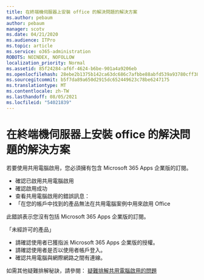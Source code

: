 ```yaml
---
title: 在終端機伺服器上安裝 office 的解決問題的解決方案
ms.author: pebaum
author: pebaum
manager: scotv
ms.date: 04/21/2020
ms.audience: ITPro
ms.topic: article
ms.service: o365-administration
ROBOTS: NOINDEX, NOFOLLOW
localization_priority: Normal
ms.assetid: 85f24284-af6f-4624-b6be-901a4a9206eb
ms.openlocfilehash: 28ebe2b1375b142ca63dc686c7afbbe88abfd539a93780cff3861f80de40b411
ms.sourcegitcommit: b5f7da89a650d2915dc652449623c78be6247175
ms.translationtype: MT
ms.contentlocale: zh-TW
ms.lasthandoff: 08/05/2021
ms.locfileid: "54021839"
---
```

# <a name="solutions-for-issues-around-installing-office-on-a-terminal-server"></a>在終端機伺服器上安裝 office 的解決問題的解決方案

若要使用共用電腦啟用，您必須擁有包含 Microsoft 365 Apps 企業版的訂閱。
  
- 確認已啟用共用電腦啟用
- 確認啟用成功
- 查看共用電腦啟用的錯誤訊息：
- 「在您的帳戶中找到的產品無法在共用電腦案例中用來啟用 Office
  
此錯誤表示您沒有包括 Microsoft 365 Apps 企業版的訂閱。

「未經許可的產品」

- 請確認使用者已獲指派 Microsoft 365 Apps 企業版的授權。
- 請確認使用者是否以使用者帳戶登入。
- 確認共用電腦與網際網路之間有連線。

如需其他疑難排解秘訣，請參閱： [疑難排解共用電腦啟用的問題](https://docs.microsoft.com/DeployOffice/troubleshoot-shared-computer-activation)